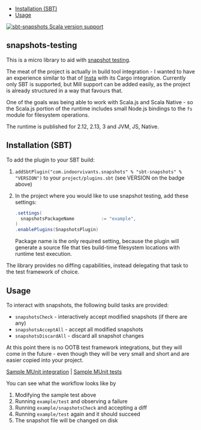 <!--toc:start-->
- [Installation (SBT)](#installation-sbt)
- [Usage](#usage)
<!--toc:end-->
[![sbt-snapshots Scala version support](https://index.scala-lang.org/indoorvivants/snapshot-testing/sbt-snapshots/latest.svg)](https://index.scala-lang.org/indoorvivants/snapshot-testing/sbt-snapshots)

## snapshots-testing

This is a micro library to aid with [snapshot testing](https://jestjs.io/docs/snapshot-testing).

The meat of the project is actually in build tool integration - I wanted to
have an experience similar to that of [Insta](https://insta.rs/docs/cli/) with 
its Cargo integration. Currently only SBT is supported, but Mill support 
can be added easily, as the project is already structured in a way that favours that.

One of the goals was being able to work with Scala.js and Scala Native - so the Scala.js portion of the runtime includes small Node.js bindings
to the `fs` module for filesystem operations.

The runtime is published for 2.12, 2.13, 3 and JVM, JS, Native.


## Installation (SBT)
To add the plugin to your SBT build:

1. `addSbtPlugin("com.indoorvivants.snapshots" % "sbt-snapshots" % "VERSION")` to your `project/plugins.sbt` (see VERSION on the badge above)
2. In the project where you would like to use snapshot testing, add these settings:

    ```scala
    .settings(
      snapshotsPackageName          := "example",
    )
    .enablePlugins(SnapshotsPlugin)
    ```

    Package name is the only required setting, because the plugin will 
    generate a source file that ties build-time filesystem locations with 
    runtime test execution.

The library provides no diffing capabilities, instead delegating that 
task to the test framework of choice.

## Usage

To interact with snapshots, the following build tasks are provided:

- `snapshotsCheck` - interactively accept modified snapshots (if there are any)
- `snapshotsAcceptAll` - accept all modified snapshots
- `snapshotsDiscardAll` - discard all snapshot changes


At this point there is no OOTB test framework integrations, but they will come in the future - even though they will be very small and short and are easier copied into your project.  

[Sample MUnit integration](modules/example/src/test/scala/MunitSnapshotsIntegration.scala) | 
[Sample MUnit tests](modules/example/src/test/scala/MunitExampleTests.scala)

You can see what the workflow looks like by

1. Modifying the sample test above
2. Running `example/test` and observing a failure
3. Running `example/snapshotsCheck` and accepting a diff
4. Running `example/test` again and it should succeed
5. The snapshot file will be changed on disk


